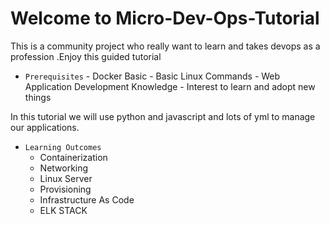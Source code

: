 # Welcome to Micro-Dev-Ops-Tutorial
This is a community project who really want to learn and takes devops as a profession .Enjoy this guided tutorial

- `Prerequisites`
       - Docker Basic
       - Basic Linux Commands
       - Web Application Development Knowledge
       - Interest to learn and adopt new things


In this tutorial we will use python and javascript and lots of yml to manage our applications.

- `Learning Outcomes`
    - Containerization
    - Networking
    - Linux Server
    - Provisioning
    - Infrastructure As Code
    - ELK STACK

[//]: # (* `mkdocs new [dir-name]` - Create a new project.)

[//]: # (* `mkdocs serve` - Start the live-reloading docs server.)

[//]: # (* `mkdocs build` - Build the documentation site.)

[//]: # (* `mkdocs -h` - Print help message and exit.)

[//]: # ()
[//]: # (## Project layout)

[//]: # ()
[//]: # (    mkdocs.yml    # The configuration file.)

[//]: # (    docs/)

[//]: # (        index.md  # The documentation homepage.)

[//]: # (        ...       # Other markdown pages, images and other files.)
